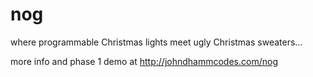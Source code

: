 # nog
where programmable Christmas lights meet ugly Christmas sweaters...

more info and phase 1 demo at http://johndhammcodes.com/nog
